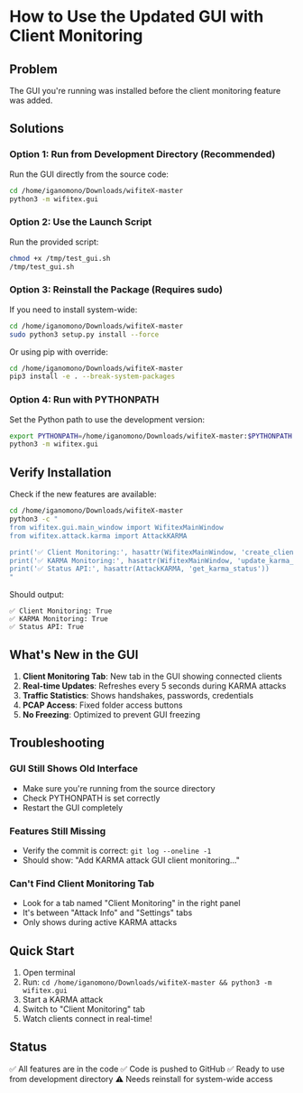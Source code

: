 # How to Use the Updated GUI with Client Monitoring

## Problem
The GUI you're running was installed before the client monitoring feature was added.

## Solutions

### Option 1: Run from Development Directory (Recommended)
Run the GUI directly from the source code:

```bash
cd /home/iganomono/Downloads/wifiteX-master
python3 -m wifitex.gui
```

### Option 2: Use the Launch Script
Run the provided script:

```bash
chmod +x /tmp/test_gui.sh
/tmp/test_gui.sh
```

### Option 3: Reinstall the Package (Requires sudo)
If you need to install system-wide:

```bash
cd /home/iganomono/Downloads/wifiteX-master
sudo python3 setup.py install --force
```

Or using pip with override:

```bash
cd /home/iganomono/Downloads/wifiteX-master
pip3 install -e . --break-system-packages
```

### Option 4: Run with PYTHONPATH
Set the Python path to use the development version:

```bash
export PYTHONPATH=/home/iganomono/Downloads/wifiteX-master:$PYTHONPATH
python3 -m wifitex.gui
```

## Verify Installation

Check if the new features are available:

```bash
cd /home/iganomono/Downloads/wifiteX-master
python3 -c "
from wifitex.gui.main_window import WifitexMainWindow
from wifitex.attack.karma import AttackKARMA

print('✅ Client Monitoring:', hasattr(WifitexMainWindow, 'create_client_monitoring_tab'))
print('✅ KARMA Monitoring:', hasattr(WifitexMainWindow, 'update_karma_client_monitoring'))
print('✅ Status API:', hasattr(AttackKARMA, 'get_karma_status'))
"
```

Should output:
```
✅ Client Monitoring: True
✅ KARMA Monitoring: True
✅ Status API: True
```

## What's New in the GUI

1. **Client Monitoring Tab**: New tab in the GUI showing connected clients
2. **Real-time Updates**: Refreshes every 5 seconds during KARMA attacks
3. **Traffic Statistics**: Shows handshakes, passwords, credentials
4. **PCAP Access**: Fixed folder access buttons
5. **No Freezing**: Optimized to prevent GUI freezing

## Troubleshooting

### GUI Still Shows Old Interface
- Make sure you're running from the source directory
- Check PYTHONPATH is set correctly
- Restart the GUI completely

### Features Still Missing
- Verify the commit is correct: `git log --oneline -1`
- Should show: "Add KARMA attack GUI client monitoring..."

### Can't Find Client Monitoring Tab
- Look for a tab named "Client Monitoring" in the right panel
- It's between "Attack Info" and "Settings" tabs
- Only shows during active KARMA attacks

## Quick Start

1. Open terminal
2. Run: `cd /home/iganomono/Downloads/wifiteX-master && python3 -m wifitex.gui`
3. Start a KARMA attack
4. Switch to "Client Monitoring" tab
5. Watch clients connect in real-time!

## Status

✅ All features are in the code
✅ Code is pushed to GitHub
✅ Ready to use from development directory
⚠️  Needs reinstall for system-wide access
